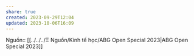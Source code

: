 ```yaml
---
share: true
created: 2023-09-29T12:04
updated: 2023-10-06T16:09
---
```

Nguồn:: [[../../../Ξ Nguồn/Kinh tế học/ABG Open Special 2023|ABG Open Special 2023]]
